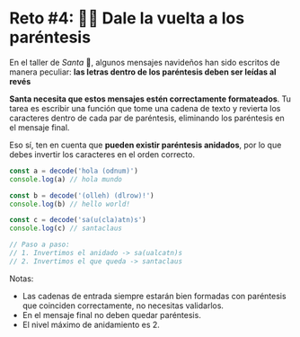 # Reto #4: 😵‍💫 Dale la vuelta a los paréntesis

En el taller de _Santa_ 🎅, algunos mensajes navideños han sido escritos de
manera peculiar: **las letras dentro de los paréntesis deben ser leídas al
revés**

**Santa necesita que estos mensajes estén correctamente formateados**. Tu tarea
es escribir una función que tome una cadena de texto y revierta los caracteres
dentro de cada par de paréntesis, eliminando los paréntesis en el mensaje final.

Eso sí, ten en cuenta que **pueden existir paréntesis anidados**, por lo que
debes invertir los caracteres en el orden correcto.

```js
const a = decode('hola (odnum)')
console.log(a) // hola mundo

const b = decode('(olleh) (dlrow)!')
console.log(b) // hello world!

const c = decode('sa(u(cla)atn)s')
console.log(c) // santaclaus

// Paso a paso:
// 1. Invertimos el anidado -> sa(ualcatn)s
// 2. Invertimos el que queda -> santaclaus
```

Notas:

- Las cadenas de entrada siempre estarán bien formadas con paréntesis que
  coinciden correctamente, no necesitas validarlos.
- En el mensaje final no deben quedar paréntesis.
- El nivel máximo de anidamiento es 2.
